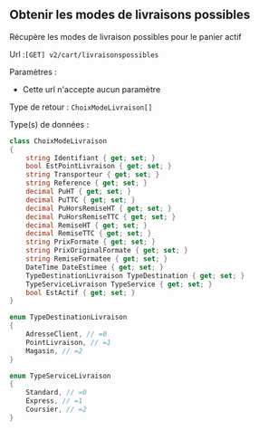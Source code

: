 ## <span id='obtenirlivraison'>Obtenir les modes de livraisons possibles</span>

Récupère les modes de livraison possibles pour le panier actif

Url :`[GET] v2/cart/livraisonspossibles`

Paramètres : 

- Cette url n'accepte aucun paramètre

Type de retour : `ChoixModeLivraison[]`

Type(s) de données :

```csharp
class ChoixModeLivraison
{
	string Identifiant { get; set; }
	bool EstPointLivraison { get; set; }
	string Transporteur { get; set; }
	string Reference { get; set; }
	decimal PuHT { get; set; }
	decimal PuTTC { get; set; }
	decimal PuHorsRemiseHT { get; set; }
	decimal PuHorsRemiseTTC { get; set; }
	decimal RemiseHT { get; set; }
	decimal RemiseTTC { get; set; }
	string PrixFormate { get; set; }
	string PrixOriginalFormate { get; set; }
	string RemiseFormatee { get; set; }
	DateTime DateEstimee { get; set; }
	TypeDestinationLivraison TypeDestination { get; set; }
	TypeServiceLivraison TypeService { get; set; }
	bool EstActif { get; set; }
}

enum TypeDestinationLivraison
{
	AdresseClient, // =0
	PointLivraison, // =1
	Magasin, // =2
}

enum TypeServiceLivraison
{
	Standard, // =0
	Express, // =1
	Coursier, // =2
}

```
